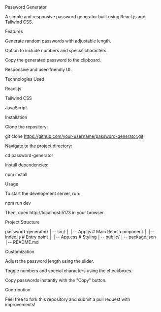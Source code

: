 Password Generator

A simple and responsive password generator built using React.js and Tailwind CSS.

Features

Generate random passwords with adjustable length.

Option to include numbers and special characters.

Copy the generated password to the clipboard.

Responsive and user-friendly UI.

Technologies Used

React.js

Tailwind CSS

JavaScript

Installation

Clone the repository:

git clone https://github.com/your-username/password-generator.git

Navigate to the project directory:

cd password-generator

Install dependencies:

npm install

Usage

To start the development server, run:

npm run dev

Then, open http://localhost:5173 in your browser.

Project Structure

password-generator/
│-- src/
│   │-- App.js      # Main React component
│   │-- index.js    # Entry point
│   │-- App.css     # Styling
│-- public/
│-- package.json
│-- README.md

Customization

Adjust the password length using the slider.

Toggle numbers and special characters using the checkboxes.

Copy passwords instantly with the "Copy" button.

Contribution

Feel free to fork this repository and submit a pull request with improvements!
